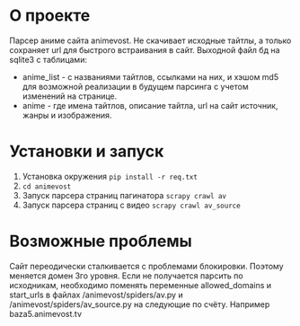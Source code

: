 # О проекте
Парсер аниме сайта animevost. Не скачивает исходные тайтлы, а только сохраняет url для быстрого встраивания в сайт. Выходной файл бд на sqlite3 с таблицами: 
* anime_list - с названиями тайтлов, ссылками на них, и хэшом md5 для возможной реализации в будущем парсинга с учетом изменений на странице.
* anime - где имена тайтлов, описание тайтла, url на сайт источник, жанры и изображения.
# Установки и запуск
1. Установка окружения ```pip install -r req.txt```
1. ```cd animevost```
1. Запуск парсера страниц пагинатора ```scrapy crawl av```
1. Запуск парсера страниц с видео ```scrapy crawl av_source```
# Возможные проблемы
Сайт переодически сталкивается с проблемами блокировки. Поэтому меняется домен 3го уровня. Если не получается парсить по исходникам, необходимо поменять переменные allowed_domains и start_urls в файлах /animevost/spiders/av.py и /animevost/spiders/av_source.py на следующие по счёту. Например baza5.animevost.tv
